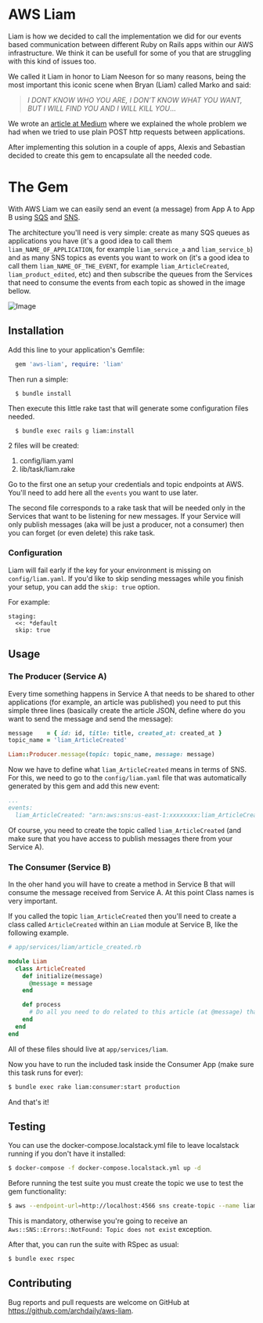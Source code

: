 # AWS Liam

Liam is how we decided to call the implementation we did for our events based communication between different Ruby on Rails apps within our AWS infrastructure. We think it can be usefull for some of you that are struggling with this kind of issues too.

We called it Liam in honor to Liam Neeson for so many reasons, being the most important this iconic scene when Bryan (Liam) called Marko and said:

> *I DONT KNOW WHO YOU ARE, I DON’T KNOW WHAT YOU WANT, BUT I WILL FIND YOU AND I WILL KILL YOU*...

We wrote an [article at Medium](https://medium.com/archdaily-on-technology/microservices-events-aws-our-path-to-improve-communication-between-our-ruby-on-rails-apps-501b65e35fa3) where we explained the whole problem we had when we tried to use plain POST http requests between applications.

After implementing this solution in a couple of apps, Alexis and Sebastian decided to create this gem to encapsulate all the needed code.


# The Gem

With AWS Liam we can easily send an event (a message) from App A to App B using [SQS](https://docs.aws.amazon.com/AWSSimpleQueueService/latest/SQSDeveloperGuide/welcome.html) and [SNS](https://docs.aws.amazon.com/sns/latest/dg/welcome.html). 

The architecture you'll need is very simple: create as many SQS queues as applications you have (it's a good idea to call them `liam_NAME_OF_APPLICATION`, for example `liam_service_a` and `liam_service_b`) and as many SNS topics as events you want to work on (it's a good idea to call them `liam_NAME_OF_THE_EVENT`, for example `liam_ArticleCreated`, `liam_product_edited`, etc) and then subscribe the queues from the Services that need to consume the events from each topic as showed in the image bellow.

![Image](https://miro.medium.com/max/4000/1*DjlJlFUnT1UgviJzNJZ-xQ.png)

## Installation

Add this line to your application's Gemfile:

```ruby
  gem 'aws-liam', require: 'liam'
```
Then run a simple:
```
  $ bundle install
```

Then execute this little rake tast that will generate some configuration files needed.

```
  $ bundle exec rails g liam:install
```

2 files will be created:

 1. config/liam.yaml
 2. lib/task/liam.rake

Go to the first one an setup your credentials and topic endpoints at AWS. You'll need to add here all the `events` you want to use later. 

The second file corresponds to a rake task that will be needed only in the Services that want to be listening for new messages. If your Service will only publish messages (aka will be just a producer, not a consumer) then you can forget (or even delete) this rake task.

### Configuration
Liam will fail early if the key for your environment is missing on `config/liam.yaml`.
If you'd like to skip sending messages while you finish your setup, you can add the `skip: true` option. 

For example:

```
staging:
  <<: *default
  skip: true
```

## Usage

### The Producer (Service A)
Every time something happens in Service A that needs to be shared to other applications (for example, an article was published) you need to put this simple three lines (basically create the article JSON, define where do you want to send the message and send the message):

```ruby
message    = { id: id, title: title, created_at: created_at }
topic_name = 'liam_ArticleCreated'

Liam::Producer.message(topic: topic_name, message: message)
```

Now we have to define what `liam_ArticleCreated` means in terms of SNS. For this, we need to go to the `config/liam.yaml` file that was automatically generated by this gem and add this new event:

```yaml
...
events:
  liam_ArticleCreated: "arn:aws:sns:us-east-1:xxxxxxxx:liam_ArticleCreated"
```

Of course, you need to create the topic called `liam_ArticleCreated` (and make sure that you have access to publish messages there from your Service A).

### The Consumer (Service B)
In the oher hand you will have to create a method in Service B that will consume the message received from Service A. At this point Class names is very important.

If you called the topic `liam_ArticleCreated` then you'll need to create a class called `ArticleCreated` within an `Liam` module at Service B, like the following example.

```ruby
# app/services/liam/article_created.rb

module Liam
  class ArticleCreated
    def initialize(message)
      @message = message
    end

    def process
      # Do all you need to do related to this article (at @message) that has been created at Service A
    end
  end
end
```
All of these files should live at `app/services/liam`.

Now you have to run the included task inside the Consumer App (make sure this task runs for ever):

```bash
$ bundle exec rake liam:consumer:start production
```

And that's it!

## Testing

You can use the docker-compose.localstack.yml file to leave localstack running if you don't have it installed:

```bash
$ docker-compose -f docker-compose.localstack.yml up -d
```

Before running the test suite you must create the topic we use to test the gem functionality:

```bash
$ aws --endpoint-url=http://localhost:4566 sns create-topic --name liam_TestProducer
```

This is mandatory, otherwise you're going to receive an `Aws::SNS::Errors::NotFound: Topic does not exist` exception.

After that, you can run the suite with RSpec as usual:

```bash
$ bundle exec rspec
```

## Contributing

Bug reports and pull requests are welcome on GitHub at https://github.com/archdaily/aws-liam.

